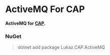 # ActiveMQ For CAP


**ActiveMQ for [CAP](https://github.com/dotnetcore/CAP).**

### NuGet

> dotnet add package Lukaz.CAP.ActiveMQ
